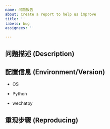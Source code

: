 ```yaml
---
name: 问题报告
about: Create a report to help us improve
title: ''
labels: bug
assignees: ''

---
```


<!--
请在下方填入问题描述。
更精确的版本信息和重现步骤可以大大加快您问题的解决速度。
 -->

## 问题描述 (Description)

## 配置信息 (Environment/Version)

- OS
<!-- Mac / Windows / Linux / ? -->

- Python
<!-- 2.7 / 3.4 / 3.5 / 3.6 / ? -->

- wechatpy
<!-- 1.4.2 / 1.5.1 / ? -->

## 重现步骤 (Reproducing)
